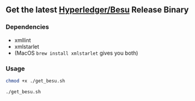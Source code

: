 ## Get the latest [Hyperledger/Besu](https://github.com/hyperledger/besu) Release Binary

### Dependencies
- xmllint
- xmlstarlet
- (MacOS `brew install xmlstarlet` gives you both)

### Usage
```zsh
chmod +x ./get_besu.sh
```
```zsh
./get_besu.sh
```